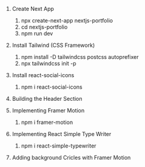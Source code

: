 1.  Create Next App

    1. npx create-next-app nextjs-portfolio
    2. cd nextjs-portfolio
    3. npm run dev

2.  Install Tailwind (CSS Framework)

    1. npm install -D tailwindcss postcss autoprefixer
    2. npx tailwindcss init -p

3.  Install react-social-icons

    1. npm i react-social-icons

4.  Building the Header Section

5.  Implementing Framer Motion

    1. npm i framer-motion

6.  Implementing React Simple Type Writer

    1. npm i react-simple-typewriter

7.  Adding background Cricles with Framer Motion

